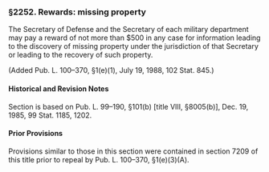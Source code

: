 ### §2252. Rewards: missing property ###

The Secretary of Defense and the Secretary of each military department may pay a reward of not more than $500 in any case for information leading to the discovery of missing property under the jurisdiction of that Secretary or leading to the recovery of such property.

(Added Pub. L. 100–370, §1(e)(1), July 19, 1988, 102 Stat. 845.)

#### Historical and Revision Notes ####

Section is based on Pub. L. 99–190, §101(b) [title VIII, §8005(b)], Dec. 19, 1985, 99 Stat. 1185, 1202.

#### Prior Provisions ####

Provisions similar to those in this section were contained in section 7209 of this title prior to repeal by Pub. L. 100–370, §1(e)(3)(A).